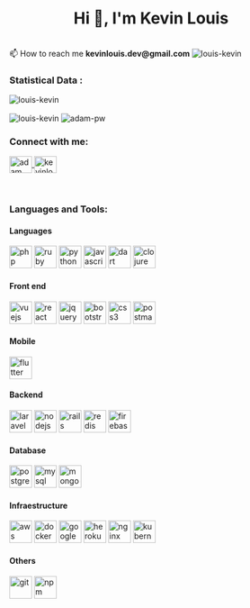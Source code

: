 <h1 align="center">Hi 👋, I'm Kevin Louis</h1>
<br>
📫 How to reach me <b>kevinlouis.dev@gmail.com</b>
 <img src="https://komarev.com/ghpvc/?username=louis-kevin&label=Profile%20views&color=0e75b6&style=flat" alt="louis-kevin" />
 
<h3>Statistical Data :</h3>
<p>
    <img align="center"
        src="https://github-readme-stats.vercel.app/api/top-langs?username=louis-kevin&show_icons=true&locale=en&bg_color=0d1117&text_color=ffffff&layout=compact&hide=php,html&langs_count=10"
        alt="louis-kevin"
        bg_color=#808080/>
</p>
<p>
        <img align="center"
        src="https://github-readme-stats.vercel.app/api?username=louis-kevin&show_icons=true&locale=en&bg_color=0d1117&text_color=ffffff&repo=convoychat"
        alt="louis-kevin" />    
        <img align="center"
        src="https://github-readme-streak-stats.herokuapp.com/?user=louis-kevin&theme=dark&background=0d1117&date_format=M%20j%5B%2C%20Y%5D"
        alt="adam-pw" />
</p>


<h3 align="left">Connect with me:</h3>
<p align="left">
    <a href="https://www.linkedin.com/in/kevin-louis-santos-303160120/" target="blank">
        <img
            align="center"
            src="https://raw.githubusercontent.com/rahuldkjain/github-profile-readme-generator/master/src/images/icons/Social/linked-in-alt.svg"
            alt="adam pithewan" height="30" width="40" />
    </a>
    <a href="https://instagram.com/kevinlouis.js" target="blank"><img
            align="center"
            src="https://raw.githubusercontent.com/rahuldkjain/github-profile-readme-generator/master/src/images/icons/Social/instagram.svg"
            alt="kevinlouis.js" height="30" width="40" /></a>
</p>

<br>

<h3 align="left">Languages and Tools:</h3>

<h4>Languages</h4>
<p align="left">
    <img 
        src="https://github.com/railwayapp/devicons/blob/main/static/i/php.svg"
        alt="php"
        width="40" height="40" />
    <img
        src="https://github.com/railwayapp/devicons/blob/main/static/i/ruby.svg"
        alt="ruby"
        width="40" height="40" />
    <img
        src="https://github.com/railwayapp/devicons/blob/main/static/i/python.svg"
        alt="python"
        width="40" height="40" />
    <img
        src="https://github.com/railwayapp/devicons/blob/main/static/i/javascript.svg"
        alt="javascript"
        width="40" height="40" />
    <img
        src="https://github.com/railwayapp/devicons/blob/main/static/i/dart.svg"
        alt="dart"
        width="40" height="40" />
    <img
        src="https://github.com/railwayapp/devicons/blob/main/static/i/clojure.svg"
        alt="clojure"
        width="40" height="40" />
</p>

<h4>Front end</h4>
<p align="left">
    <img
        src="https://github.com/railwayapp/devicons/blob/main/static/i/vuejs.svg"
        alt="vuejs"
        width="40" height="40" />
    <img
        src="https://github.com/railwayapp/devicons/blob/main/static/i/react.svg"
        alt="react"
        width="40" height="40" />
    <img
        src="https://github.com/railwayapp/devicons/blob/main/static/i/jquery.svg"
        alt="jquery"
        width="40" height="40" />
    <img
        src="https://github.com/railwayapp/devicons/blob/main/static/i/bootstrap.svg"
        alt="bootstrap"
        width="40" height="40" />
    <img
        src="https://github.com/railwayapp/devicons/blob/main/static/i/css3.svg"
        alt="css3"
        width="40" height="40" />
    <img
        src="https://github.com/railwayapp/devicons/blob/main/static/i/postman.svg"
        alt="postman"
        width="40" height="40" />
</p>
<h4>Mobile</h4>
<p align="left">
    <img
        src="https://github.com/railwayapp/devicons/blob/main/static/i/flutter.svg"
        alt="flutter"
        width="40" height="40" />
</p>
 
<h4>Backend</h4>
<p align="left">
    <img
        src="https://github.com/railwayapp/devicons/blob/main/static/i/laravel.svg"
        alt="laravel"
        width="40" height="40" />
    <img
        src="https://github.com/railwayapp/devicons/blob/main/static/i/nodejs.svg"
        alt="nodejs"
        width="40" height="40" />
    <img
        src="https://github.com/railwayapp/devicons/blob/main/static/i/rails.svg"
        alt="rails"
        width="40" height="40" />
    <img
        src="https://github.com/railwayapp/devicons/blob/main/static/i/redis.svg"
        alt="redis"
        width="40" height="40" />
    <img
        src="https://github.com/railwayapp/devicons/blob/main/static/i/firebase.svg"
        alt="firebase"
        width="40" height="40" />
</p>
<h4>Database</h4>
<p align="left">
    <img
        src="https://github.com/railwayapp/devicons/blob/main/static/i/postgresql.svg"
        alt="postgresql"
        width="40" height="40" />
    <img
        src="https://github.com/railwayapp/devicons/blob/main/static/i/mysql.svg"
        alt="mysql"
        width="40" height="40" />
    <img
        src="https://github.com/railwayapp/devicons/blob/main/static/i/mongodb.svg"
        alt="mongodb"
        width="40" height="40" />
</p>
<h4>Infraestructure</h4>
<p align="left">
    <img 
        src="https://github.com/railwayapp/devicons/blob/main/static/i/aws.svg"
        alt="aws"
        width="40" height="40" />
    <img
        src="https://github.com/railwayapp/devicons/blob/main/static/i/docker.svg"
        alt="docker"
        width="40" height="40" />
    <img
        src="https://github.com/railwayapp/devicons/blob/main/static/i/googlecloud.svg"
        alt="googlecloud"
        width="40" height="40" />
    <img
        src="https://github.com/railwayapp/devicons/blob/main/static/i/heroku.svg"
        alt="heroku"
        width="40" height="40" />
    <img
        src="https://github.com/railwayapp/devicons/blob/main/static/i/nginx.svg"
        alt="nginx"
        width="40" height="40" />
    <img
        src="https://github.com/railwayapp/devicons/blob/main/static/i/kubernetes.svg"
        alt="kubernetes"
        width="40" height="40" />
</p>
<h4>Others</h4>
<p align="left">
    <img 
        src="https://github.com/railwayapp/devicons/blob/main/static/i/git.svg"
        alt="git"
        width="40" height="40" />
    <img 
        src="https://github.com/railwayapp/devicons/blob/main/static/i/npm.svg"
        alt="npm"
        width="40" height="40" />
</p>

